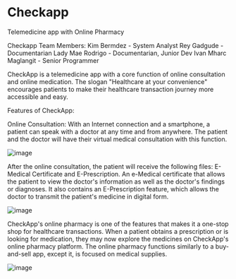 # Checkapp



Telemedicine app with Online Pharmacy

Checkapp Team Members:
Kim Bermdez - System Analyst
Rey Gadgude - Documentarian
Lady Mae Rodrigo - Documentarian, Junior Dev
Ivan Mharc Maglangit - Senior Programmer

CheckApp is a telemedicine app with a core function of online consultation and online
medication. The slogan "Healthcare at your convenience" encourages patients to make their
healthcare transaction journey more accessible and easy.

Features of CheckApp:

Online Consultation: With an Internet connection and a smartphone, a patient can speak with
a doctor at any time and from anywhere. The patient and the doctor will have their virtual
medical consultation with this function.

![image](https://user-images.githubusercontent.com/127919674/226441058-fb7840b4-2d3d-4d84-8f60-61b9244eb426.png)

After the online consultation, the patient will receive the following files: E-Medical Certificate
and E-Prescription. An e-Medical certificate that allows the patient to view the doctor's
information as well as the doctor's findings or diagnoses. It also contains an E-Prescription
feature, which allows the doctor to transmit the patient's medicine in digital form.

![image](https://user-images.githubusercontent.com/127919674/226441288-1cc94270-35b8-4d45-a051-8ab5b2932626.png)

CheckApp's online pharmacy is one of the features that makes it a one-stop shop for
healthcare transactions. When a patient obtains a prescription or is looking for medication, they
may now explore the medicines on CheckApp's online pharmacy platform. The online pharmacy
functions similarly to a buy-and-sell app, except it, is focused on medical supplies.

![image](https://user-images.githubusercontent.com/127919674/226441596-8e87e120-9a1c-44fb-bdc3-fe46232db265.png)
